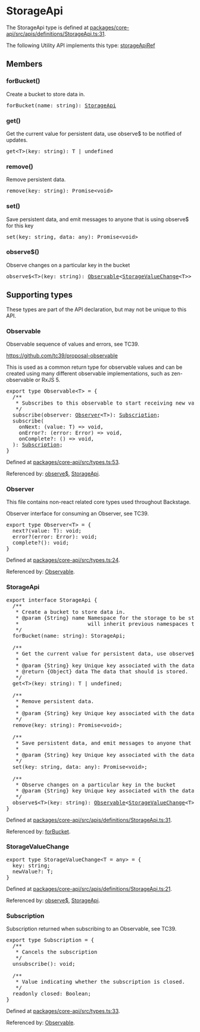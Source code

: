 ---
---
# StorageApi

The StorageApi type is defined at
[packages/core-api/src/apis/definitions/StorageApi.ts:31](https://github.com/backstage/backstage/blob/a4dbd8353cfa4d4d4334473e2c33afcda64e130d/packages/core-api/src/apis/definitions/StorageApi.ts#L31).

The following Utility API implements this type:
[storageApiRef](./README.md#storage)

## Members

### forBucket()

Create a bucket to store data in.

<pre>
forBucket(name: string): <a href="#storageapi">StorageApi</a>
</pre>

### get()

Get the current value for persistent data, use observe\$ to be notified of
updates.

<pre>
get&lt;T&gt;(key: string): T | undefined
</pre>

### remove()

Remove persistent data.

<pre>
remove(key: string): Promise&lt;void&gt;
</pre>

### set()

Save persistent data, and emit messages to anyone that is using observe\$ for
this key

<pre>
set(key: string, data: any): Promise&lt;void&gt;
</pre>

### observe\$()

Observe changes on a particular key in the bucket

<pre>
observe$&lt;T&gt;(key: string): <a href="#observable">Observable</a>&lt;<a href="#storagevaluechange">StorageValueChange</a>&lt;T&gt;&gt;
</pre>

## Supporting types

These types are part of the API declaration, but may not be unique to this API.

### Observable

Observable sequence of values and errors, see TC39.

https://github.com/tc39/proposal-observable

This is used as a common return type for observable values and can be created
using many different observable implementations, such as zen-observable or
RxJS 5.

<pre>
export type Observable&lt;T&gt; = {
  /**
   * Subscribes to this observable to start receiving new values.
   */
  subscribe(observer: <a href="#observer">Observer</a>&lt;T&gt;): <a href="#subscription">Subscription</a>;
  subscribe(
    onNext: (value: T) =&gt; void,
    onError?: (error: Error) =&gt; void,
    onComplete?: () =&gt; void,
  ): <a href="#subscription">Subscription</a>;
}
</pre>

Defined at
[packages/core-api/src/types.ts:53](https://github.com/backstage/backstage/blob/a4dbd8353cfa4d4d4334473e2c33afcda64e130d/packages/core-api/src/types.ts#L53).

Referenced by: [observe\$](#observe), [StorageApi](#storageapi).

### Observer

This file contains non-react related core types used throughout Backstage.

Observer interface for consuming an Observer, see TC39.

<pre>
export type Observer&lt;T&gt; = {
  next?(value: T): void;
  error?(error: Error): void;
  complete?(): void;
}
</pre>

Defined at
[packages/core-api/src/types.ts:24](https://github.com/backstage/backstage/blob/a4dbd8353cfa4d4d4334473e2c33afcda64e130d/packages/core-api/src/types.ts#L24).

Referenced by: [Observable](#observable).

### StorageApi

<pre>
export interface StorageApi {
  /**
   * Create a bucket to store data in.
   * @param {String} name Namespace for the storage to be stored under,
   *                      will inherit previous namespaces too
   */
  forBucket(name: string): StorageApi;

  /**
   * Get the current value for persistent data, use observe$ to be notified of updates.
   *
   * @param {String} key Unique key associated with the data.
   * @return {Object} data The data that should is stored.
   */
  get&lt;T&gt;(key: string): T | undefined;

  /**
   * Remove persistent data.
   *
   * @param {String} key Unique key associated with the data.
   */
  remove(key: string): Promise&lt;void&gt;;

  /**
   * Save persistent data, and emit messages to anyone that is using observe$ for this key
   *
   * @param {String} key Unique key associated with the data.
   */
  set(key: string, data: any): Promise&lt;void&gt;;

  /**
   * Observe changes on a particular key in the bucket
   * @param {String} key Unique key associated with the data
   */
  observe$&lt;T&gt;(key: string): <a href="#observable">Observable</a>&lt;<a href="#storagevaluechange">StorageValueChange</a>&lt;T&gt;&gt;;
}
</pre>

Defined at
[packages/core-api/src/apis/definitions/StorageApi.ts:31](https://github.com/backstage/backstage/blob/a4dbd8353cfa4d4d4334473e2c33afcda64e130d/packages/core-api/src/apis/definitions/StorageApi.ts#L31).

Referenced by: [forBucket](#forbucket).

### StorageValueChange

<pre>
export type StorageValueChange&lt;T = any&gt; = {
  key: string;
  newValue?: T;
}
</pre>

Defined at
[packages/core-api/src/apis/definitions/StorageApi.ts:21](https://github.com/backstage/backstage/blob/a4dbd8353cfa4d4d4334473e2c33afcda64e130d/packages/core-api/src/apis/definitions/StorageApi.ts#L21).

Referenced by: [observe\$](#observe), [StorageApi](#storageapi).

### Subscription

Subscription returned when subscribing to an Observable, see TC39.

<pre>
export type Subscription = {
  /**
   * Cancels the subscription
   */
  unsubscribe(): void;

  /**
   * Value indicating whether the subscription is closed.
   */
  readonly closed: Boolean;
}
</pre>

Defined at
[packages/core-api/src/types.ts:33](https://github.com/backstage/backstage/blob/a4dbd8353cfa4d4d4334473e2c33afcda64e130d/packages/core-api/src/types.ts#L33).

Referenced by: [Observable](#observable).
